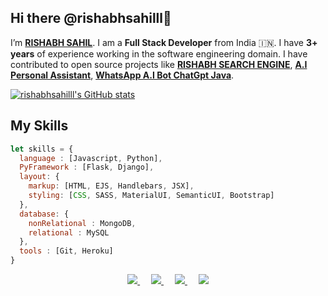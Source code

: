 ## Hi there @rishabhsahilll👋
I’m <b>[RISHABH SAHIL](https://www.instagram.com/rishabhsahill)</b>. I am a <b>Full Stack Developer</b> from India :india:. I have <b>3+ years</b> of experience working in the software engineering domain. I have contributed to open source projects like <b><a href="https://rishabhsahilll.github.io/rishabh-search-engine/">RISHABH SEARCH ENGINE</a></b>, <b><a href="https://github.com/rishabhsahilll/AI-Jarvis-Connect-ChatGpt-And-EdgeGpt-4">A.I Personal Assistant</a></b>, <b><a href="https://github.com/rishabhsahilll/WhatsApp-ChatGpt-Bot">WhatsApp A.I Bot ChatGpt Java</a></b>.

[![rishabhsahilll's GitHub stats](https://github-readme-stats.vercel.app/api?username=rishabhsahilll&show_icons=true&theme=gruvbox)](https://github.com/anuraghazra/github-readme-stats)

## My Skills
```js
let skills = {
  language : [Javascript, Python],
  PyFramework : [Flask, Django],
  layout: {
    markup: [HTML, EJS, Handlebars, JSX],
    styling: [CSS, SASS, MaterialUI, SemanticUI, Bootstrap]
  },
  database: {
    nonRelational : MongoDB,
    relational : MySQL
  },
  tools : [Git, Heroku]
}
```

<p align="center">
    <a href="https://portfolio-flask-application.vercel.app" alt="Portfolio">
        <img src="https://img.shields.io/badge/Portfolio-RISHABH-brightgreen.svg" />
    </a>&emsp;
    <a href="https://www.instagram.com/rishabhsahill/" alt="Instagram">
        <img src="https://img.shields.io/badge/-Rishabh Kumar-blue?style=social&logo=Instagram&logoColor=red"  />
    </a>&emsp;
      <a href="https://www.facebook.com/rishabhsahill" alt="Facebook">
        <img src="https://img.shields.io/badge/-Rishabh Kumar-blue?style=social&logo=Facebook&logoColor=blue"  />
    </a>&emsp;
    <a href="mailto:githubsahil4+git@gmail.com" alt="LinkedIn">
        <img src="https://img.shields.io/badge/-GMail-c14438?style=social&logo=Gmail&logoColor=red" />
    </a>
</p>
